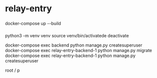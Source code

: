# relay-entry

### 

docker-compose up --build

### 
 python3 -m venv venv
 source venv/bin/activatede
 deactivate

 docker-compose exec backend python manage.py createsuperuser
 docker-compose exec relay-entry-backend-1 python manage.py migrate
 docker-compose exec relay-entry-backend-1 python manage.py createsuperuser


root / p